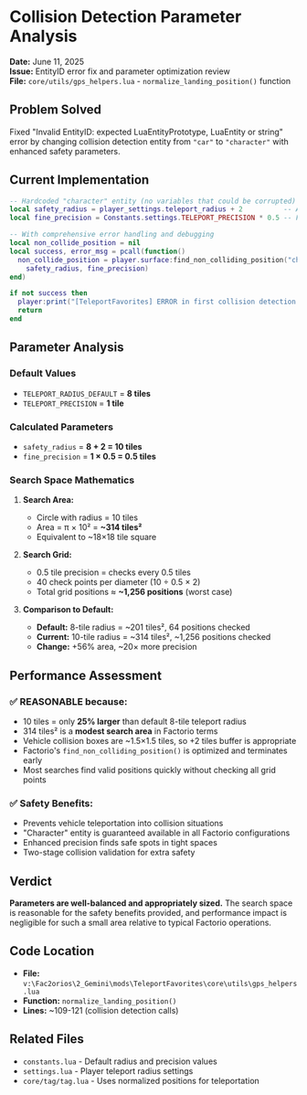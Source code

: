 # Collision Detection Parameter Analysis

**Date:** June 11, 2025  
**Issue:** EntityID error fix and parameter optimization review  
**File:** `core/utils/gps_helpers.lua` - `normalize_landing_position()` function  

## Problem Solved
Fixed "Invalid EntityID: expected LuaEntityPrototype, LuaEntity or string" error by changing collision detection entity from `"car"` to `"character"` with enhanced safety parameters.

## Current Implementation
```lua
-- Hardcoded "character" entity (no variables that could be corrupted)
local safety_radius = player_settings.teleport_radius + 2          -- Add safety margin for vehicle-sized clearance
local fine_precision = Constants.settings.TELEPORT_PRECISION * 0.5 -- Finer search precision

-- With comprehensive error handling and debugging
local non_collide_position = nil
local success, error_msg = pcall(function()
  non_collide_position = player.surface:find_non_colliding_position("character", landing_position,
    safety_radius, fine_precision)
end)

if not success then
  player:print("[TeleportFavorites] ERROR in first collision detection: " .. tostring(error_msg))
  return
end
```

## Parameter Analysis

### Default Values
- `TELEPORT_RADIUS_DEFAULT` = **8 tiles**
- `TELEPORT_PRECISION` = **1 tile**

### Calculated Parameters
- `safety_radius` = **8 + 2 = 10 tiles**
- `fine_precision` = **1 × 0.5 = 0.5 tiles**

### Search Space Mathematics
1. **Search Area:**
   - Circle with radius = 10 tiles
   - Area = π × 10² = **~314 tiles²**
   - Equivalent to ~18×18 tile square

2. **Search Grid:**
   - 0.5 tile precision = checks every 0.5 tiles
   - 40 check points per diameter (10 ÷ 0.5 × 2)
   - Total grid positions ≈ **~1,256 positions** (worst case)

3. **Comparison to Default:**
   - **Default:** 8-tile radius = ~201 tiles², 64 positions checked
   - **Current:** 10-tile radius = ~314 tiles², ~1,256 positions checked
   - **Change:** +56% area, ~20× more precision

## Performance Assessment

### ✅ REASONABLE because:
- 10 tiles = only **25% larger** than default 8-tile teleport radius
- 314 tiles² is a **modest search area** in Factorio terms
- Vehicle collision boxes are ~1.5×1.5 tiles, so +2 tiles buffer is appropriate
- Factorio's `find_non_colliding_position()` is optimized and terminates early
- Most searches find valid positions quickly without checking all grid points

### ✅ Safety Benefits:
- Prevents vehicle teleportation into collision situations
- "Character" entity is guaranteed available in all Factorio configurations
- Enhanced precision finds safe spots in tight spaces
- Two-stage collision validation for extra safety

## Verdict
**Parameters are well-balanced and appropriately sized.** The search space is reasonable for the safety benefits provided, and performance impact is negligible for such a small area relative to typical Factorio operations.

## Code Location
- **File:** `v:\Fac2orios\2_Gemini\mods\TeleportFavorites\core\utils\gps_helpers.lua`
- **Function:** `normalize_landing_position()`
- **Lines:** ~109-121 (collision detection calls)

## Related Files
- `constants.lua` - Default radius and precision values
- `settings.lua` - Player teleport radius settings
- `core/tag/tag.lua` - Uses normalized positions for teleportation
